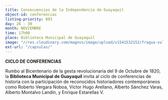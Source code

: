 ```yaml
---
title: Consecuencias de la Independencia de Guayaquil
object-id: conferencias
listing-priority: 093
day: 26 - 30
month: NOVIEMBRE
time: 17h00
place: Biblioteca Municipal de Guayaquil
image: "//res.cloudinary.com/magnvs/image/upload/v1541532152/fragua-vulcano_vb1orx.jpg"
ext-url: "/capsulas/"
---
```

**CICLO DE CONFERENCIAS**

Rumbo al Bicentenario de la gesta revolucionaria del 9 de Octubre de 1820, la **Biblioteca Municipal de Guayaquil** invita al ciclo de conferencias de historia con la participación de reconocidos historiadores contemporáneos como Roberto Vergara Noboa, Víctor Hugo Arellano, Alberto Sánchez Varas, Alberto Montalvo Landín, y Enrique Estarellas V.
